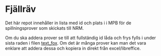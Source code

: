 # Fjällräv 
Det här repot innehåller in lista med id och plats i i MPB för de spillningsprover som skickats till NRM.

Om du ska addera prover se till att fullständig id låda och frys fylls i under sista raden i filen [text_fox](https://github.com/CGI-NRM/Fjallrav_prover/blob/master/text_fox). Om det är många prover kan man det vara enklare att addera dessa och kopiera in direkt från excel/libreffice.


